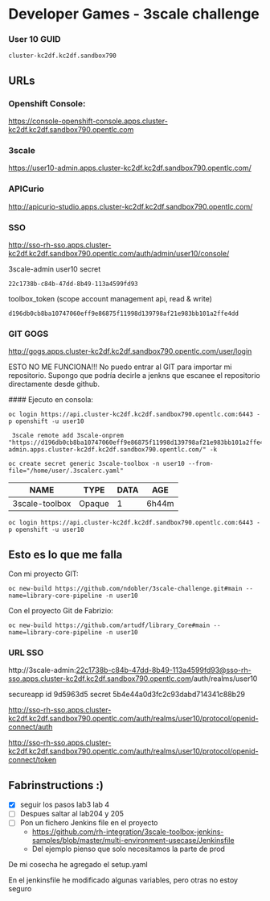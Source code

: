 # Developer Games - 3scale challenge

### User 10 GUID
    cluster-kc2df.kc2df.sandbox790

## URLs
### Openshift Console:
https://console-openshift-console.apps.cluster-kc2df.kc2df.sandbox790.opentlc.com

### 3scale 
https://user10-admin.apps.cluster-kc2df.kc2df.sandbox790.opentlc.com/

### APICurio
http://apicurio-studio.apps.cluster-kc2df.kc2df.sandbox790.opentlc.com/

### SSO
http://sso-rh-sso.apps.cluster-kc2df.kc2df.sandbox790.opentlc.com/auth/admin/user10/console/

3scale-admin user10 secret 
```
22c1738b-c84b-47dd-8b49-113a4599fd93
```

toolbox_token (scope account management api, read & write)
```
d196db0cb8ba10747060eff9e86875f11998d139798af21e983bb101a2ffe4dd
```

### GIT GOGS

http://gogs.apps.cluster-kc2df.kc2df.sandbox790.opentlc.com/user/login

ESTO NO ME FUNCIONA!!! No puedo entrar al GIT para importar mi repositorio. Supongo que podría decirle a jenkns que escanee el repositorio directamente desde github.


#### Ejecuto en consola:

```
oc login https://api.cluster-kc2df.kc2df.sandbox790.opentlc.com:6443 -p openshift -u user10

 3scale remote add 3scale-onprem "https://d196db0cb8ba10747060eff9e86875f11998d139798af21e983bb101a2ffe4dd@user10-admin.apps.cluster-kc2df.kc2df.sandbox790.opentlc.com/" -k

oc create secret generic 3scale-toolbox -n user10 --from-file="/home/user/.3scalerc.yaml"
```
| NAME | TYPE | DATA | AGE |
|------|-----|--|--|
|3scale-toolbox| Opaque|1|6h44m|

```
oc login https://api.cluster-kc2df.kc2df.sandbox790.opentlc.com:6443 -p openshift -u user10
```

## Esto es lo que me falla

Con mi proyecto GIT:
```
oc new-build https://github.com/ndobler/3scale-challenge.git#main --name=library-core-pipeline -n user10
```

Con el proyecto Git de Fabrizio:
```
oc new-build https://github.com/artudf/library_Core#main --name=library-core-pipeline -n user10
```


### URL SSO

http://3scale-admin:22c1738b-c84b-47dd-8b49-113a4599fd93@sso-rh-sso.apps.cluster-kc2df.kc2df.sandbox790.opentlc.com/auth/realms/user10

secureapp 
    id 9d5963d5
    secret  5b4e44a0d3fc2c93dabd714341c88b29

 http://sso-rh-sso.apps.cluster-kc2df.kc2df.sandbox790.opentlc.com/auth/realms/user10/protocol/openid-connect/auth

 http://sso-rh-sso.apps.cluster-kc2df.kc2df.sandbox790.opentlc.com/auth/realms/user10/protocol/openid-connect/token

 ## Fabrinstructions :)

 - [x] seguir los pasos lab3 lab 4
- [ ] Despues saltar al lab204 y 205
- [ ] Pon un fichero Jenkins file en el proyecto
    - https://github.com/rh-integration/3scale-toolbox-jenkins-samples/blob/master/multi-environment-usecase/Jenkinsfile
    - Del ejemplo pienso que solo necesitamos la parte de prod

De mi cosecha he agregado el setup.yaml

En el jenkinsfile he modificado algunas variables, pero otras no estoy seguro